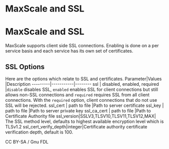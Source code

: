 
# MaxScale and SSL

# MaxScale and SSL


MaxScale supports client side SSL connections. Enabling is done on a per service basis and each service has its own set of certificates.


## SSL Options


Here are the options which relate to SSL and certificates.
Parameter|Values |Description
---------|-----------|--------
ssl | disabled, enabled, required |`disable` disables SSL, `enabled` enables SSL for client connections but still allows non-SSL connections and `required` requires SSL from all client connections. With the `required` option, client connections that do not use SSL will be rejected.
ssl_cert | path to file |Path to server certificate
ssl_key | path to file |Path to server private key
ssl_ca_cert | path to file |Path to Certificate Authority file
ssl_version|SSLV3,TLSV10,TLSV11,TLSV12,MAX| The SSL method level, defaults to highest available encryption level which is TLSv1.2
ssl_cert_verify_depth|integer|Certificate authority certificate verification depth, default is 100.


CC BY-SA / Gnu FDL

